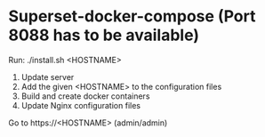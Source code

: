 # Superset-docker-compose  (Port 8088 has to be available)

Run: ./install.sh \<HOSTNAME\>

1. Update server
2. Add the given \<HOSTNAME\> to the configuration files
3. Build and create docker containers
4. Update Nginx configuration files
  
Go to https://\<HOSTNAME\> (admin/admin)
